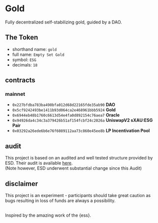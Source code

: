 # Gold
Fully decentralized self-stabilizing gold, guided by a DAO.

## The Token

- shorthand name: `gold`
- full name: `Empty Set Gold`
- symbol: `ESG`
- decimals: `18`

## contracts
### mainnet
- `0x227bfdba783ba490bfa012d68d22165fde35ab90` **DAO**
- `0x5cf9242493be1411b93d064ca2e468961bbb5924` **Gold**
- `0x6944eb48b1760c6613d54e4fa0d892154c76aea7` **Oracle**
- `0x94926da4c34c3a379426b51af154fcbf24c2026a` **UniswapV2 sXAU:ESG Pair**
- `0x03292a26ede6b6e76f6089112aa73c860e45ee8b` **LP Incentivation Pool**

## audit

This project is based on an audited and well tested structure provided by ESD. Their audit
is available [here](https://github.com/emptysetsquad/dollar/blob/master/audit/REP-Dollar-06-11-20.pdf).  
(Note however, ESD underwent substantial change since this Audit)

## disclaimer
This project is an experiment - participants should take great caution as bugs resulting in loss of funds are always a possibility.

<br>
Inspired by the amazing work of the {ess}.
